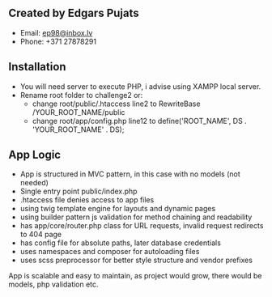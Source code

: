 ## Created by Edgars Pujats

- Email: ep98@inbox.lv
- Phone: +371 27878291

## Installation

- You will need server to execute PHP, i advise using XAMPP local server.
- Rename root folder to challenge2 or:
  - change root/public/.htaccess line2 to RewriteBase /YOUR_ROOT_NAME/public
  - change root/app/config.php line12 to define('ROOT_NAME', DS . 'YOUR_ROOT_NAME' . DS);

## App Logic

- App is structured in MVC pattern, in this case with no models (not needed)
- Single entry point public/index.php
- .htaccess file denies access to app files
- using twig template engine for layouts and dynamic pages
- using builder pattern js validation for method chaining and readability
- has app/core/router.php class for URL requests, invalid request redirects to 404 page
- has config file for absolute paths, later database credentials
- uses namespaces and composer for autoloading files
- uses scss preprocessor for better style structure and vendor prefixes

App is scalable and easy to maintain, as project would grow, there would be models, php validation etc.
